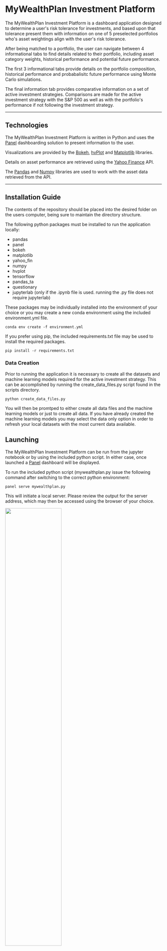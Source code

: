 # MyWealthPlan Investment Platform

The MyWealthPlan Investment Platform is a dashboard application designed to determine a user's risk tolerance for investments, and based upon that tolerance present them with information on one of 5 preselected portfolios who's asset weightings align with the user's risk tolerance.  

After being matched to a portfolio, the user can navigate between 4 informational tabs to find details related to their portfolio, including asset category weights, historical performance and potential future performance.

The first 3 informational tabs provide details on the portfolio composition, historical performance and probabalisitc future performance using Monte Carlo simulations.

The final information tab provides comparative information on a set of active investment strategies. Comparisons are made for the active investment strategy with the S&P 500 as well as with the portfolio's performance if not following the investment strategy.


---

## Technologies

The MyWealthPlan Investment Platform is written in Python and uses the [Panel](https://panel.holoviz.org/index.html) dashboarding solution to present information to the user. 

Visualizations are provided by the [Bokeh](https://bokeh.org), [hvPlot](https://hvplot.holoviz.org) and [Matplotlib](https://matplotlib.org) libraries. 

Details on asset performance are retrieved using the [Yahoo Finance](https://finance.yahoo.com) API.

The [Pandas](https://pandas.pydata.org) and [Numpy](https://numpy.org) libraries are used to work with the asset data retrieved from the API.




---

## Installation Guide

The contents of the repository should be placed into the desired folder on the users computer, being sure to maintain the directory structure. 

The following python packages must be installed to run the application locally:
* pandas
* panel
* bokeh
* matplotlib
* yahoo_fin
* numpy
* hvplot
* tensorflow
* pandas_ta
* questionary
* jupyterlab (only if the .ipynb file is used. running the .py file does not require jupyterlab)

These packages may be individually installed into the environment of your choice or you may create a new conda environment using the included environment.yml file. 

```
conda env create -f environment.yml
```

If you prefer using pip, the included requirements.txt file may be used to install the required packages.

```
pip install -r requirements.txt
```
### Data Creation

Prior to running the application it is necessary to create all the datasets and machine learning models required for the active investment strategy. This can be accomplished by running the create_data_files.py script found in the scripts directory.

```
python create_data_files.py
```

You will then be promtped to either create all data files and the machine learning models or just to create all data.  If you have already created the machine learning models you may select the data only option in order to refresh your local datasets with the most current data available.

## Launching

The MyWealthPlan Investment Platform can be run from the jupyter notebook or by using the included python script. In either case, once launched a [Panel](https://panel.holoviz.org/index.html) dashboard will be displayed.

To run the included python script (mywealthplan.py issue the following command after switching to the correct python environment:

```
panel serve mywealthplan.py
```
This will initiate a local server. Please review the output for the server address, which may then be accessed using the browser of your choice.

<img src="images/serving.png" height=60%, width=60%>



To run the jupyter notebook (mywealthplan.ipynb) begin by launching jupyter lab in the correct python environment:

```
jupyter lab
```

After Jupyter Lab is running, open the mywealthplan.ipynb file from the sidebar and then use Run > Run All Cells from the menu.


---

## Usage


The left-hand portion of the dashboard consists of a six-question risk tolerance questionnaire. Once the questions are answered and the submit button is clicked the a risk tolerance score will be calculated for the user and they will be assigned a risk tolerance category. 

<img src="images/Introduction.png" height=60% width=60%>

Once determined, the risk tolerance category is used to assign the user to one of five predetermined portfolios that vary in their overall level of investment risk. Details on the assigned portfolio are provided in the tabs found in the upper-right-hand portion of the dashboard. The following information will presented to the user:

<img src="images/Profile.png" height=60% width=60%>

Then the client can go to the 'Past Performance' tab where a deeper analysis of past performance and Benchmark vs Market are provided for their chosen portfolio:

<img src="images/past_perf.png" height=60% width=60%>

Finally, on the last tab, a 10 years Monte Carlo Simulation can be launched in order to get a lower and upper range for the expected performance with a 95% confidence interval:

<img src="images/simulations.png" height=60% width=60%>


---

## Contributors

[Ahmad Takatkah](https://github.com/vcpreneur)  
[Lourdes Dominguez Begoa](https://github.com/LourdesDB)  
[Patricio Gomez](https://github.com/patogogo)  
[Lovedeep Singh](https://github.com/LovedeepSingh89)  
[Thomas L. Champion](https://github.com/tlchampion)  

---

## License

License information can be found in the included LICENSE file.

---
## Credits
* Risk Analysis Survey was compiled based upon a survey provided by [Lincoln Financial Group](https://bit.ly/3InwBMP)
* Code for generating the Monte Carlo Simulation was modified from code provided by UC Berkeley Extension FinTech Bootcamp

___
## Future Work

Future work and/or enhancements to this project include:
* Implementing a more robust Risk Analysis Survey
* Adding in features to allow a user to fine-tuning their portfolio
* Leveraging a Machine Learning algorithm to optimize and further customize portfolios
* Adding market information for the client
* Improve visualizations
* Enhance UI/UX


---

## Disclaimer

The information provided through this application is for information and educational purposes only. 
It is not intended to be, nor should it be used as, investment advice. 
Seek a duly licensed professional for investment advice.


